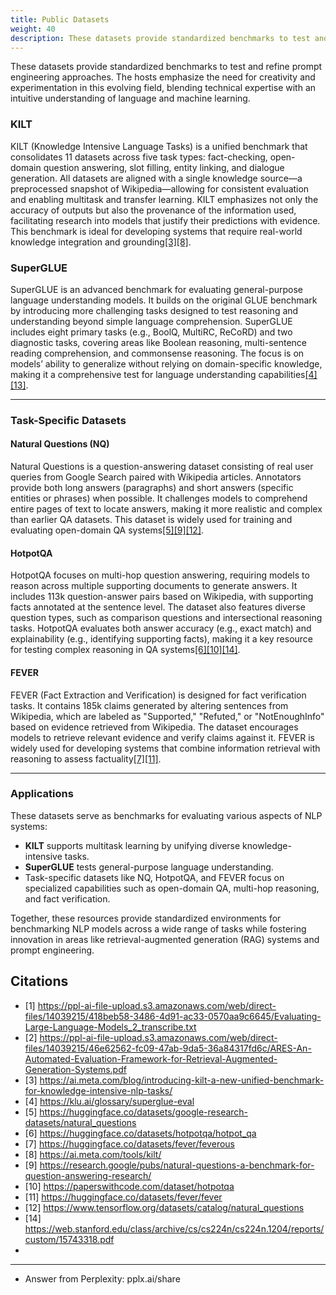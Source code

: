 ```yaml
---
title: Public Datasets
weight: 40
description: These datasets provide standardized benchmarks to test and refine prompt engineering approaches.
---
```

These datasets provide standardized benchmarks to test and refine prompt engineering approaches. The hosts emphasize the need for creativity and experimentation in this evolving field, blending technical expertise with an intuitive understanding of language and machine learning.
<!-- more -->

### **KILT**
KILT (Knowledge Intensive Language Tasks) is a unified benchmark that consolidates 11 datasets across five task types: fact-checking, open-domain question answering, slot filling, entity linking, and dialogue generation. All datasets are aligned with a single knowledge source—a preprocessed snapshot of Wikipedia—allowing for consistent evaluation and enabling multitask and transfer learning. KILT emphasizes not only the accuracy of outputs but also the provenance of the information used, facilitating research into models that justify their predictions with evidence. This benchmark is ideal for developing systems that require real-world knowledge integration and grounding<a href="https://ai.meta.com/blog/introducing-kilt-a-new-unified-benchmark-for-knowledge-intensive-nlp-tasks/" target="_blank">[3]</a><a href="https://ai.meta.com/tools/kilt/" target="_blank">[8]</a>.

### **SuperGLUE**
SuperGLUE is an advanced benchmark for evaluating general-purpose language understanding models. It builds on the original GLUE benchmark by introducing more challenging tasks designed to test reasoning and understanding beyond simple language comprehension. SuperGLUE includes eight primary tasks (e.g., BoolQ, MultiRC, ReCoRD) and two diagnostic tasks, covering areas like Boolean reasoning, multi-sentence reading comprehension, and commonsense reasoning. The focus is on models’ ability to generalize without relying on domain-specific knowledge, making it a comprehensive test for language understanding capabilities<a href="https://klu.ai/glossary/superglue-eval" target="_blank">[4]</a><a href="https://production-media.paperswithcode.com/datasets/Screen_Shot_2021-01-27_at_1.34.50_PM.png?sa=X&ved=2ahUKEwjp9t3Sv5yLAxWd48kDHUhwBtAQ_B16BAgEEAI" target="_blank">[13]</a>.

---

### **Task-Specific Datasets**

#### **Natural Questions (NQ)**
Natural Questions is a question-answering dataset consisting of real user queries from Google Search paired with Wikipedia articles. Annotators provide both long answers (paragraphs) and short answers (specific entities or phrases) when possible. It challenges models to comprehend entire pages of text to locate answers, making it more realistic and complex than earlier QA datasets. This dataset is widely used for training and evaluating open-domain QA systems<a href="https://huggingface.co/datasets/google-research-datasets/natural_questions" target="_blank">[5]</a><a href="https://research.google/pubs/natural-questions-a-benchmark-for-question-answering-research/" target="_blank">[9]</a><a href="https://www.tensorflow.org/datasets/catalog/natural_questions" target="_blank">[12]</a>.

#### **HotpotQA**
HotpotQA focuses on multi-hop question answering, requiring models to reason across multiple supporting documents to generate answers. It includes 113k question-answer pairs based on Wikipedia, with supporting facts annotated at the sentence level. The dataset also features diverse question types, such as comparison questions and intersectional reasoning tasks. HotpotQA evaluates both answer accuracy (e.g., exact match) and explainability (e.g., identifying supporting facts), making it a key resource for testing complex reasoning in QA systems<a href="https://huggingface.co/datasets/hotpotqa/hotpot_qa" target="_blank">[6]</a><a href="https://paperswithcode.com/dataset/hotpotqa" target="_blank">[10]</a><a href="https://web.stanford.edu/class/archive/cs/cs224n/cs224n.1204/reports/custom/15743318.pdf" target="_blank">[14]</a>.

#### **FEVER**
FEVER (Fact Extraction and Verification) is designed for fact verification tasks. It contains 185k claims generated by altering sentences from Wikipedia, which are labeled as "Supported," "Refuted," or "NotEnoughInfo" based on evidence retrieved from Wikipedia. The dataset encourages models to retrieve relevant evidence and verify claims against it. FEVER is widely used for developing systems that combine information retrieval with reasoning to assess factuality<a href="https://huggingface.co/datasets/fever/feverous" target="_blank">[7]</a><a href="https://huggingface.co/datasets/fever/fever" target="_blank">[11]</a>.

---

### **Applications**
These datasets serve as benchmarks for evaluating various aspects of NLP systems:
- **KILT** supports multitask learning by unifying diverse knowledge-intensive tasks.
- **SuperGLUE** tests general-purpose language understanding.
- Task-specific datasets like NQ, HotpotQA, and FEVER focus on specialized capabilities such as open-domain QA, multi-hop reasoning, and fact verification.

Together, these resources provide standardized environments for benchmarking NLP models across a wide range of tasks while fostering innovation in areas like retrieval-augmented generation (RAG) systems and prompt engineering.

## Citations
- [1] https://ppl-ai-file-upload.s3.amazonaws.com/web/direct-files/14039215/418beb58-3486-4d91-ac33-0570aa9c6645/Evaluating-Large-Language-Models_2_transcribe.txt
- [2] https://ppl-ai-file-upload.s3.amazonaws.com/web/direct-files/14039215/46e62562-fc09-47ab-9da5-36a84317fd6c/ARES-An-Automated-Evaluation-Framework-for-Retrieval-Augmented-Generation-Systems.pdf
- [3] https://ai.meta.com/blog/introducing-kilt-a-new-unified-benchmark-for-knowledge-intensive-nlp-tasks/
- [4] https://klu.ai/glossary/superglue-eval
- [5] https://huggingface.co/datasets/google-research-datasets/natural_questions
- [6] https://huggingface.co/datasets/hotpotqa/hotpot_qa
- [7] https://huggingface.co/datasets/fever/feverous
- [8] https://ai.meta.com/tools/kilt/
- [9] https://research.google/pubs/natural-questions-a-benchmark-for-question-answering-research/
- [10] https://paperswithcode.com/dataset/hotpotqa
- [11] https://huggingface.co/datasets/fever/fever
- [12] https://www.tensorflow.org/datasets/catalog/natural_questions
- [14] https://web.stanford.edu/class/archive/cs/cs224n/cs224n.1204/reports/custom/15743318.pdf
- 
- ---
- Answer from Perplexity: pplx.ai/share